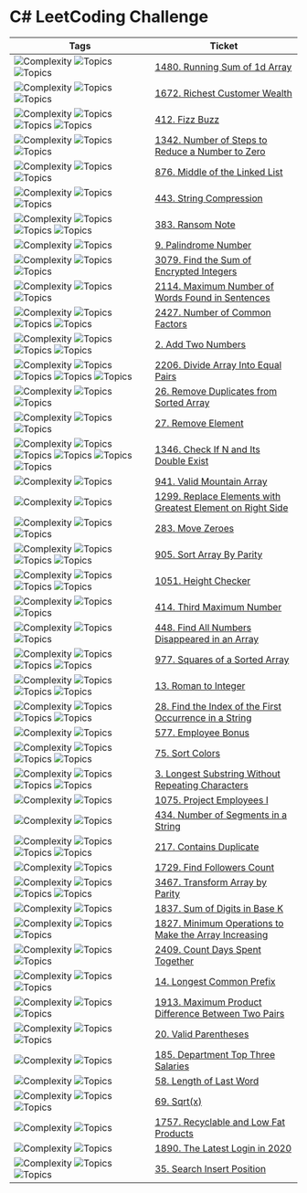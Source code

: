 # C# LeetCoding Challenge

| Tags                                                                                                                                                                                                                                                                                                                                        | Ticket                                                                                                                       |
|---------------------------------------------------------------------------------------------------------------------------------------------------------------------------------------------------------------------------------------------------------------------------------------------------------------------------------------------|------------------------------------------------------------------------------------------------------------------------------|
| ![Complexity](https://img.shields.io/badge/easy-green) ![Topics](https://img.shields.io/badge/array-blue) ![Topics](https://img.shields.io/badge/prefix_sum-blue)                                                                                                                                                                           | [1480. Running Sum of 1d Array](src/_1480_Running_Sum_Of_1d_Array)                                                           |
| ![Complexity](https://img.shields.io/badge/easy-green) ![Topics](https://img.shields.io/badge/array-blue) ![Topics](https://img.shields.io/badge/matrix-blue)                                                                                                                                                                               | [1672. Richest Customer Wealth](src/_1672_Richest_Customer_Wealth)                                                           |
| ![Complexity](https://img.shields.io/badge/easy-green) ![Topics](https://img.shields.io/badge/math-blue) ![Topics](https://img.shields.io/badge/string-blue) ![Topics](https://img.shields.io/badge/simulation-blue)                                                                                                                        | [412. Fizz Buzz](src/_412_Fizz_Buzz)                                                                                         |
| ![Complexity](https://img.shields.io/badge/easy-green) ![Topics](https://img.shields.io/badge/math-blue) ![Topics](https://img.shields.io/badge/bit_manipulation-blue)                                                                                                                                                                      | [1342. Number of Steps to Reduce a Number to Zero](src/_1342_Number_Of_Steps_To_Reduce_A_Number_To_Zero)                     |
| ![Complexity](https://img.shields.io/badge/easy-green) ![Topics](https://img.shields.io/badge/linked_list-blue) ![Topics](https://img.shields.io/badge/two_pointers-blue)                                                                                                                                                                   | [876. Middle of the Linked List](src/_876_Middle_Of_The_Linked_List)                                                         |
| ![Complexity](https://img.shields.io/badge/medium-yellow) ![Topics](https://img.shields.io/badge/string-blue) ![Topics](https://img.shields.io/badge/two_pointers-blue)                                                                                                                                                                     | [443. String Compression ](src/_443_String_Compression)                                                                      |
| ![Complexity](https://img.shields.io/badge/easy-green) ![Topics](https://img.shields.io/badge/hash_table-blue) ![Topics](https://img.shields.io/badge/string-blue) ![Topics](https://img.shields.io/badge/counting-blue)                                                                                                                    | [383. Ransom Note](src/_383_Ransom_Note)                                                                                     ||                                                                                                      |
| ![Complexity](https://img.shields.io/badge/easy-green) ![Topics](https://img.shields.io/badge/math-blue)                                                                                                                                                                                                                                    | [9. Palindrome Number](src/_9_Palindrome_Number)                                                                             ||
| ![Complexity](https://img.shields.io/badge/easy-green) ![Topics](https://img.shields.io/badge/array-blue) ![Topics](https://img.shields.io/badge/math-blue)                                                                                                                                                                                 | [3079. Find the Sum of Encrypted Integers](src/_3079_Find_the_Sum_of_Encrypted_Integers)                                     |
| ![Complexity](https://img.shields.io/badge/easy-green) ![Topics](https://img.shields.io/badge/array-blue) ![Topics](https://img.shields.io/badge/string-blue)                                                                                                                                                                               | [2114. Maximum Number of Words Found in Sentences](src/_2114_Maximum_Number_of_Words_Found_in_Sentences)                     |
| ![Complexity](https://img.shields.io/badge/easy-green) ![Topics](https://img.shields.io/badge/math-blue) ![Topics](https://img.shields.io/badge/enumeration-blue) ![Topics](https://img.shields.io/badge/number_theory-blue)                                                                                                                | [2427. Number of Common Factors](src/_2427_Number_of_Common_Factors)                                                         |
| ![Complexity](https://img.shields.io/badge/medium-yellow) ![Topics](https://img.shields.io/badge/linked_list-blue) ![Topics](https://img.shields.io/badge/math-blue) ![Topics](https://img.shields.io/badge/recursion-blue)                                                                                                                 | [2. Add Two Numbers](src/_2_Add_Two_Numbers)                                                                                 |
| ![Complexity](https://img.shields.io/badge/easy-green) ![Topics](https://img.shields.io/badge/array-blue) ![Topics](https://img.shields.io/badge/hash_table-blue) ![Topics](https://img.shields.io/badge/bit_manipulation-blue) ![Topics](https://img.shields.io/badge/counting-blue)                                                       | [2206. Divide Array Into Equal Pairs](src/_2206_Divide_Array_Into_Equal_Pairs)                                               |
| ![Complexity](https://img.shields.io/badge/easy-green) ![Topics](https://img.shields.io/badge/array-blue) ![Topics](https://img.shields.io/badge/two_pointers-blue)                                                                                                                                                                         | [26. Remove Duplicates from Sorted Array](src/_26_Remove_Duplicates_from_Sorted_Array)                                       |
| ![Complexity](https://img.shields.io/badge/easy-green) ![Topics](https://img.shields.io/badge/array-blue) ![Topics](https://img.shields.io/badge/two_pointers-blue)                                                                                                                                                                         | [27. Remove Element](src/_27_Remove_Element)                                                                                 |
| ![Complexity](https://img.shields.io/badge/easy-green) ![Topics](https://img.shields.io/badge/array-blue) ![Topics](https://img.shields.io/badge/hash_table-blue) ![Topics](https://img.shields.io/badge/two_pointers-blue) ![Topics](https://img.shields.io/badge/binary_search-blue) ![Topics](https://img.shields.io/badge/sorting-blue) | [1346. Check If N and Its Double Exist](src/_1346_Check_If_N_and_Its_Double_Exist)                                           |
| ![Complexity](https://img.shields.io/badge/easy-green) ![Topics](https://img.shields.io/badge/array-blue)                                                                                                                                                                                                                                   | [941. Valid Mountain Array](src/_941_Valid_Mountain_Array)                                                                   |
| ![Complexity](https://img.shields.io/badge/easy-green) ![Topics](https://img.shields.io/badge/array-blue)                                                                                                                                                                                                                                   | [1299. Replace Elements with Greatest Element on Right Side](src/_1299_Replace_Elements_with_Greatest_Element_on_Right_Side) |
| ![Complexity](https://img.shields.io/badge/easy-green) ![Topics](https://img.shields.io/badge/array-blue) ![Topics](https://img.shields.io/badge/two_pointers-blue)                                                                                                                                                                         | [283. Move Zeroes](src/_283_Move_Zeroes)                                                                                     |
| ![Complexity](https://img.shields.io/badge/easy-green) ![Topics](https://img.shields.io/badge/array-blue) ![Topics](https://img.shields.io/badge/two_pointers-blue) ![Topics](https://img.shields.io/badge/sorting-blue)                                                                                                                    | [905. Sort Array By Parity](src/_905_Sort_Array_By_Parity)                                                                   |
| ![Complexity](https://img.shields.io/badge/easy-green) ![Topics](https://img.shields.io/badge/array-blue) ![Topics](https://img.shields.io/badge/sorting-blue) ![Topics](https://img.shields.io/badge/counting_sort-blue)                                                                                                                   | [1051. Height Checker](src/_1051_Height_Checker)                                                                             |
| ![Complexity](https://img.shields.io/badge/easy-green) ![Topics](https://img.shields.io/badge/array-blue) ![Topics](https://img.shields.io/badge/sorting-blue)                                                                                                                                                                              | [414. Third Maximum Number](src/_414_Third_Maximum_Number)                                                                   |
| ![Complexity](https://img.shields.io/badge/easy-green) ![Topics](https://img.shields.io/badge/array-blue) ![Topics](https://img.shields.io/badge/two_pointers-blue)                                                                                                                                                                         | [448. Find All Numbers Disappeared in an Array](src/_448_Find_All_Numbers_Disappeared_in_an_Array)                           |
| ![Complexity](https://img.shields.io/badge/easy-green) ![Topics](https://img.shields.io/badge/array-blue) ![Topics](https://img.shields.io/badge/two_pointers-blue) ![Topics](https://img.shields.io/badge/sorting-blue)                                                                                                                    | [977. Squares of a Sorted Array](src/_977_Squares_of_a_Sorted_Array)                                                         |
| ![Complexity](https://img.shields.io/badge/easy-green) ![Topics](https://img.shields.io/badge/hash_table-blue) ![Topics](https://img.shields.io/badge/math-blue) ![Topics](https://img.shields.io/badge/string-blue)                                                                                                                        | [13. Roman to Integer](src/_13_Roman_to_Integer)                                                                             |
| ![Complexity](https://img.shields.io/badge/easy-green) ![Topics](https://img.shields.io/badge/two_pointers-blue) ![Topics](https://img.shields.io/badge/string-blue) ![Topics](https://img.shields.io/badge/string_matching-blue)                                                                                                           | [28. Find the Index of the First Occurrence in a String](src/_28_Find_the_Index_of_the_First_Occurrence_in_a_String)         |
| ![Complexity](https://img.shields.io/badge/easy-green) ![Topics](https://img.shields.io/badge/database-blue)                                                                                                                                                                                                                                | [577. Employee Bonus](src/_577_Employee_Bonus)                                                                               |
| ![Complexity](https://img.shields.io/badge/medium-yellow) ![Topics](https://img.shields.io/badge/array-blue) ![Topics](https://img.shields.io/badge/two_pointers-blue) ![Topics](https://img.shields.io/badge/sorting-blue)                                                                                                                 | [75. Sort Colors ](src/_75_Sort_Colors)                                                                                      |
| ![Complexity](https://img.shields.io/badge/medium-yellow) ![Topics](https://img.shields.io/badge/hash_table-blue) ![Topics](https://img.shields.io/badge/string-blue) ![Topics](https://img.shields.io/badge/sliding_window-blue)                                                                                                           | [3. Longest Substring Without Repeating Characters](src/_3_Longest_Substring_Without_Repeating_Characters)                   |
| ![Complexity](https://img.shields.io/badge/easy-green) ![Topics](https://img.shields.io/badge/database-blue)                                                                                                                                                                                                                                | [1075. Project Employees I](src/_1075_Project_Employees_I)                                                                   |
| ![Complexity](https://img.shields.io/badge/easy-green) ![Topics](https://img.shields.io/badge/string-blue)                                                                                                                                                                                                                                  | [434. Number of Segments in a String](src/_434_Number_of_Segments_in_a_String)                                               |
| ![Complexity](https://img.shields.io/badge/easy-green) ![Topics](https://img.shields.io/badge/array-blue) ![Topics](https://img.shields.io/badge/hash_table-blue) ![Topics](https://img.shields.io/badge/sorting-blue)                                                                                                                      | [217. Contains Duplicate](src/217_Contains_Duplicate)                                                                        |
| ![Complexity](https://img.shields.io/badge/easy-green) ![Topics](https://img.shields.io/badge/database-blue)                                                                                                                                                                                                                                | [1729. Find Followers Count](src/_1729_Find_Followers_Count)                                                                 |
| ![Complexity](https://img.shields.io/badge/easy-green) ![Topics](https://img.shields.io/badge/array-blue) ![Topics](  https://img.shields.io/badge/sorting-blue) ![Topics](  https://img.shields.io/badge/counting-blue)                                                                                                                    | [3467. Transform Array by Parity](src/_3467_Transform_Array_by_Parity)                                                       |
| ![Complexity](https://img.shields.io/badge/easy-green) ![Topics](https://img.shields.io/badge/math-blue)                                                                                                                                                                                                                                    | [1837. Sum of Digits in Base K](src/_1837_Sum_of_Digits_in_Base_K)                                                           |
| ![Complexity](https://img.shields.io/badge/easy-green) ![Topics](https://img.shields.io/badge/array-blue) ![Topics](https://img.shields.io/badge/greedy-blue)                                                                                                                                                                               | [1827. Minimum Operations to Make the Array Increasing](src/_1827_Minimum_Operations_to_Make_the_Array_Increasing)           |
| ![Complexity](https://img.shields.io/badge/easy-green) ![Topics](https://img.shields.io/badge/math-blue) ![Topics](https://img.shields.io/badge/string-blue)                                                                                                                                                                                | [2409. Count Days Spent Together](src/_2409_Count_Days_Spent_Together)                                                       |
| ![Complexity](https://img.shields.io/badge/easy-green) ![Topics](https://img.shields.io/badge/string-blue) ![Topics](https://img.shields.io/badge/trie-blue)                                                                                                                                                                                | [14. Longest Common Prefix](src/_14_Longest_Common_Prefix)                                                                   |
| ![Complexity](https://img.shields.io/badge/easy-green) ![Topics](https://img.shields.io/badge/array-blue) ![Topics](https://img.shields.io/badge/sorting-blue)                                                                                                                                                                              | [1913. Maximum Product Difference Between Two Pairs](src/_1913_Maximum_Product_Difference_Between_Two_Pairs)                 |
| ![Complexity](https://img.shields.io/badge/easy-green) ![Topics](https://img.shields.io/badge/array-blue) ![Topics](https://img.shields.io/badge/stack-blue)                                                                                                                                                                                | [20. Valid Parentheses](src/_20_Valid_Parentheses)                                                                           |
| ![Complexity](https://img.shields.io/badge/hard-red) ![Topics](https://img.shields.io/badge/database-blue)                                                                                                                                                                                                                                  | [185. Department Top Three Salaries](src/_185_Department_Top_Three_Salaries)                                                 |
| ![Complexity](https://img.shields.io/badge/easy-green) ![Topics](https://img.shields.io/badge/string-blue)                                                                                                                                                                                                                                  | [58. Length of Last Word](src/_58_Length_of_Last_Word)                                                                       |
| ![Complexity](https://img.shields.io/badge/easy-green) ![Topics](https://img.shields.io/badge/math-blue) ![Topics](https://img.shields.io/badge/binary_search-blue)                                                                                                                                                                         | [69. Sqrt(x)](src/_69_Sqrt_x_)                                                                                               |
| ![Complexity](https://img.shields.io/badge/easy-green) ![Topics](https://img.shields.io/badge/database-blue)                                                                                                                                                                                                                                | [1757. Recyclable and Low Fat Products](src/_1757_Recyclable_and_Low_Fat_Products)                                           |
| ![Complexity](https://img.shields.io/badge/easy-green) ![Topics](https://img.shields.io/badge/database-blue)                                                                                                                                                                                                                                | [1890. The Latest Login in 2020](src/_1890_The_Latest_Login_in_2020)                                                         |
| ![Complexity](https://img.shields.io/badge/easy-green) ![Topics](https://img.shields.io/badge/array-blue) ![Topics](https://img.shields.io/badge/binary_search-blue)                                                                                                                                                                        | [35. Search Insert Position](src/_35_Search_Insert_Position)                                                                 |